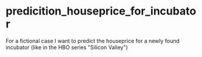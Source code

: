 # predicition_houseprice_for_incubator
For a fictional case I want to predict the houseprice for a newly found incubator (like in the HBO series "Silicon Valley")
